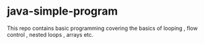 # java-simple-program
This repo contains basic programming covering the basics of looping , flow control , nested loops , arrays etc. 
